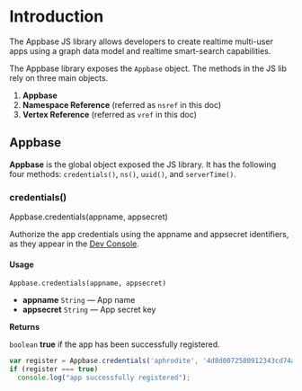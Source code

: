 # Introduction

The Appbase JS library allows developers to create realtime multi-user apps using a graph data model and realtime smart-search capabilities.

The Appbase library exposes the ``Appbase`` object. The methods in the JS lib rely on three main objects.

1. **Appbase**
2. **Namespace Reference** (referred as ``nsref`` in this doc)
3. **Vertex Reference** (referred as ``vref`` in this doc)

## Appbase

**Appbase** is the global object exposed the JS library. It has the following four methods: ``credentials()``, ``ns()``, ``uuid()``, and ``serverTime()``.

### credentials()
Appbase.credentials(appname, appsecret)

Authorize the app credentials using the appname and appsecret identifiers, as they appear in the [Dev Console](//appbase.io/developer).

#### Usage

``Appbase.credentials(appname, appsecret)``

* **appname** ``String`` — App name
* **appsecret** ``String`` — App secret key

**Returns**

``boolean`` **true** if the app has been successfully registered.

```javascript
var register = Appbase.credentials('aphrodite', '4d8d0072580912343cd74aa0015cd217');
if (register === true)
  console.log("app successfully registered");
```
